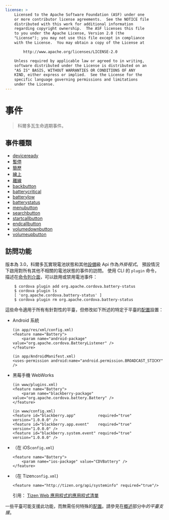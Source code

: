 ```yaml
---
license: >
    Licensed to the Apache Software Foundation (ASF) under one
    or more contributor license agreements.  See the NOTICE file
    distributed with this work for additional information
    regarding copyright ownership.  The ASF licenses this file
    to you under the Apache License, Version 2.0 (the
    "License"); you may not use this file except in compliance
    with the License.  You may obtain a copy of the License at

        http://www.apache.org/licenses/LICENSE-2.0

    Unless required by applicable law or agreed to in writing,
    software distributed under the License is distributed on an
    "AS IS" BASIS, WITHOUT WARRANTIES OR CONDITIONS OF ANY
    KIND, either express or implied.  See the License for the
    specific language governing permissions and limitations
    under the License.
---
```


# 事件

> 科爾多瓦生命週期事件。

## 事件種類

*   <a href="events.deviceready.html">deviceready</a>
*   <a href="events.pause.html">暫停</a>
*   <a href="events.resume.html">簡歷</a>
*   <a href="events.online.html">線上</a>
*   <a href="events.offline.html">離線</a>
*   <a href="events.backbutton.html">backbutton</a>
*   <a href="events.batterycritical.html">batterycritical</a>
*   <a href="events.batterylow.html">batterylow</a>
*   <a href="events.batterystatus.html">batterystatus</a>
*   <a href="events.menubutton.html">menubutton</a>
*   <a href="events.searchbutton.html">searchbutton</a>
*   <a href="events.startcallbutton.html">startcallbutton</a>
*   <a href="events.endcallbutton.html">endcallbutton</a>
*   <a href="events.volumedownbutton.html">volumedownbutton</a>
*   <a href="events.volumeupbutton.html">volumeupbutton</a>

## 訪問功能

版本為 3.0，科爾多瓦實現電池狀態和其他<a href="../device/device.html">設備</a>級 Api 作為*外掛程式*。 預設情況下啟用對所有其他不相關的電池狀態的事件的訪問。 使用 CLI 的 `plugin` 命令，描述在<a href="../../guide/cli/index.html">命令列介面</a>，可以啟用或禁用電池事件：

        $ cordova plugin add org.apache.cordova.battery-status
        $ cordova plugin ls
        [ 'org.apache.cordova.battery-status' ]
        $ cordova plugin rm org.apache.cordova.battery-status
    

這些命令適用于所有有針對性的平臺，但修改如下所述的特定于平臺的<a href="../media/capture/ConfigurationData.html">配置</a>設置：

*   Android 系統
    
        (in app/res/xml/config.xml)
        <feature name="Battery">
            <param name="android-package" value="org.apache.cordova.BatteryListener" />
        </feature>
        
        (in app/AndroidManifest.xml)
        <uses-permission android:name="android.permission.BROADCAST_STICKY" />
        

*   黑莓手機 WebWorks
    
        (in www/plugins.xml)
        <feature name="Battery">
            <param name="blackberry-package" value="org.apache.cordova.battery.Battery" />
        </feature>
        
        (in www/config.xml)
        <feature id="blackberry.app"          required="true" version="1.0.0.0" />
        <feature id="blackberry.app.event"    required="true" version="1.0.0.0" />
        <feature id="blackberry.system.event" required="true" version="1.0.0.0" />
        

*   （在 iOS`config.xml`)
    
        <feature name="Battery">
            <param name="ios-package" value="CDVBattery" />
        </feature>
        

*   （在 Tizen`config.xml`)
    
        <feature name="http://tizen.org/api/systeminfo" required="true"/>
        
    
    引用： [Tizen Web 應用程式的應用程式清單][1]

 [1]: https://developer.tizen.org/help/topic/org.tizen.help.gs/Creating%20a%20Project.html?path=0_1_1_3#8814682_CreatingaProject-EditingconfigxmlFeatures

一些平臺可能支援此功能，而無需任何特殊的<a href="../media/capture/ConfigurationData.html">配置</a>。請參見在<a href="../../guide/overview/index.html">概述</a>部分中*的平臺支援*。